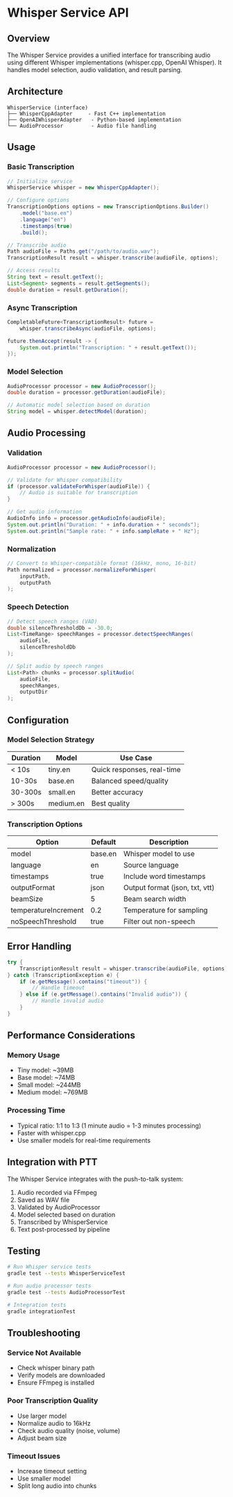 # Whisper Service API

## Overview

The Whisper Service provides a unified interface for transcribing audio using different Whisper implementations (whisper.cpp, OpenAI Whisper). It handles model selection, audio validation, and result parsing.

## Architecture

```
WhisperService (interface)
├── WhisperCppAdapter     - Fast C++ implementation
├── OpenAIWhisperAdapter   - Python-based implementation
└── AudioProcessor         - Audio file handling
```

## Usage

### Basic Transcription

```java
// Initialize service
WhisperService whisper = new WhisperCppAdapter();

// Configure options
TranscriptionOptions options = new TranscriptionOptions.Builder()
    .model("base.en")
    .language("en")
    .timestamps(true)
    .build();

// Transcribe audio
Path audioFile = Paths.get("/path/to/audio.wav");
TranscriptionResult result = whisper.transcribe(audioFile, options);

// Access results
String text = result.getText();
List<Segment> segments = result.getSegments();
double duration = result.getDuration();
```

### Async Transcription

```java
CompletableFuture<TranscriptionResult> future = 
    whisper.transcribeAsync(audioFile, options);

future.thenAccept(result -> {
    System.out.println("Transcription: " + result.getText());
});
```

### Model Selection

```java
AudioProcessor processor = new AudioProcessor();
double duration = processor.getDuration(audioFile);

// Automatic model selection based on duration
String model = whisper.detectModel(duration);
```

## Audio Processing

### Validation

```java
AudioProcessor processor = new AudioProcessor();

// Validate for Whisper compatibility
if (processor.validateForWhisper(audioFile)) {
    // Audio is suitable for transcription
}

// Get audio information
AudioInfo info = processor.getAudioInfo(audioFile);
System.out.println("Duration: " + info.duration + " seconds");
System.out.println("Sample rate: " + info.sampleRate + " Hz");
```

### Normalization

```java
// Convert to Whisper-compatible format (16kHz, mono, 16-bit)
Path normalized = processor.normalizeForWhisper(
    inputPath, 
    outputPath
);
```

### Speech Detection

```java
// Detect speech ranges (VAD)
double silenceThresholdDb = -30.0;
List<TimeRange> speechRanges = processor.detectSpeechRanges(
    audioFile, 
    silenceThresholdDb
);

// Split audio by speech ranges
List<Path> chunks = processor.splitAudio(
    audioFile, 
    speechRanges, 
    outputDir
);
```

## Configuration

### Model Selection Strategy

| Duration | Model | Use Case |
|----------|-------|----------|
| < 10s | tiny.en | Quick responses, real-time |
| 10-30s | base.en | Balanced speed/quality |
| 30-300s | small.en | Better accuracy |
| > 300s | medium.en | Best quality |

### Transcription Options

| Option | Default | Description |
|--------|---------|-------------|
| model | base.en | Whisper model to use |
| language | en | Source language |
| timestamps | true | Include word timestamps |
| outputFormat | json | Output format (json, txt, vtt) |
| beamSize | 5 | Beam search width |
| temperatureIncrement | 0.2 | Temperature for sampling |
| noSpeechThreshold | true | Filter out non-speech |

## Error Handling

```java
try {
    TranscriptionResult result = whisper.transcribe(audioFile, options);
} catch (TranscriptionException e) {
    if (e.getMessage().contains("timeout")) {
        // Handle timeout
    } else if (e.getMessage().contains("Invalid audio")) {
        // Handle invalid audio
    }
}
```

## Performance Considerations

### Memory Usage
- Tiny model: ~39MB
- Base model: ~74MB
- Small model: ~244MB
- Medium model: ~769MB

### Processing Time
- Typical ratio: 1:1 to 1:3 (1 minute audio = 1-3 minutes processing)
- Faster with whisper.cpp
- Use smaller models for real-time requirements

## Integration with PTT

The Whisper Service integrates with the push-to-talk system:

1. Audio recorded via FFmpeg
2. Saved as WAV file
3. Validated by AudioProcessor
4. Model selected based on duration
5. Transcribed by WhisperService
6. Text post-processed by pipeline

## Testing

```bash
# Run Whisper service tests
gradle test --tests WhisperServiceTest

# Run audio processor tests
gradle test --tests AudioProcessorTest

# Integration tests
gradle integrationTest
```

## Troubleshooting

### Service Not Available
- Check whisper binary path
- Verify models are downloaded
- Ensure FFmpeg is installed

### Poor Transcription Quality
- Use larger model
- Normalize audio to 16kHz
- Check audio quality (noise, volume)
- Adjust beam size

### Timeout Issues
- Increase timeout setting
- Use smaller model
- Split long audio into chunks